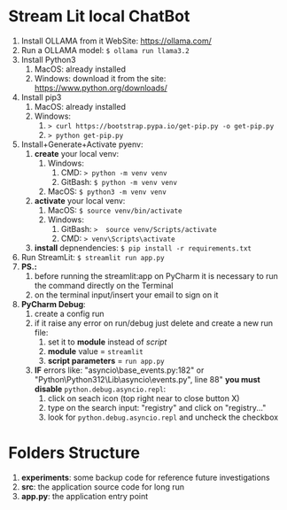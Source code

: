 # Stream Lit local ChatBot

1. Install OLLAMA from it WebSite: https://ollama.com/
2. Run a OLLAMA model: `$ ollama run llama3.2`
3. Install Python3
   1. MacOS: already installed
   2. Windows: download it from the site: https://www.python.org/downloads/
4. Install pip3
   1. MacOS: already installed
   2. Windows: 
      1. `> curl https://bootstrap.pypa.io/get-pip.py -o get-pip.py`
      2. `> python get-pip.py`
5. Install+Generate+Activate pyenv:
   1. **create** your local venv:
      1. Windows: 
         1. CMD: `> python -m venv venv`
         2. GitBash: `$ python -m venv venv`
      2. MacOS: `$ python3 -m venv venv`
   2. **activate** your local venv: 
      1. MacOS: `$ source venv/bin/activate`
      2. Windows:  
         1. GitBash: `>  source venv/Scripts/activate`
         2. CMD: `> venv\Scripts\activate`
   3. **install** depnendencies: `$ pip install -r requirements.txt`
6. Run StreamLit: `$ streamlit run app.py`
7. **PS.:** 
   1. before running the streamlit:app on PyCharm it is necessary to run the command directly on the Terminal
   2. on the terminal input/insert your email to sign on it 
8. **PyCharm Debug**:
   1. create a config run
   2. if it raise any error on run/debug just delete and create a new run file:
      1. set it to **module** instead of _script_
      2. **module** value = `streamlit`
      3. **script parameters** = `run app.py`
   3. **IF** errors like: "asyncio\base_events.py:182" or "Python\Python312\Lib\asyncio\events.py", line 88" **you must disable**  `python.debug.asyncio.repl`:
      1. click on seach icon (top right near to close button X)
      2. type on the search input: "registry" and click on "registry..."
      3. look for `python.debug.asyncio.repl` and uncheck the checkbox

# Folders Structure

1. **experiments**: some backup code for reference future investigations
2. **src**: the application source code for long run
3. **app.py**: the application entry point
